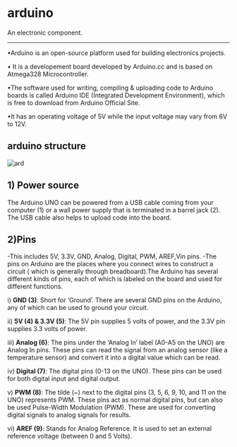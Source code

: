 # arduino
 An electronic component.
***

•Arduino is an open-source platform used for building electronics projects.

• It is a developement board developed by Arduino.cc and is based on Atmega328 Microcontroller.

•The software used for writing, compiling & uploading code to Arduino boards is called Arduino IDE (Integrated Development Environment), which is free to download from Arduino Official Site.

•It has an operating voltage of 5V while the input voltage may vary from 6V to 12V.
 
## arduino structure 
![ard](https://cdn.sparkfun.com/assets/b/f/e/9/c/513824face395f6d3d000000.png)

## 1) Power source
 The Arduino UNO can be powered from a USB cable coming from your computer (1) or a wall power supply that is terminated in a barrel jack (2).   
The USB cable also helps to upload code into the board.

## 2)Pins 
-This includes 5V, 3.3V, GND, Analog, Digital, PWM, AREF,Vin pins.
-The pins on Arduino are the places where you connect wires to construct a circuit ( which is generally through breadboard).The Arduino has several different kinds of pins, each of which is labeled on the board and used for different functions.

i) __GND (3)__: Short for ‘Ground’. There are several GND pins on the Arduino, any of which can be used to ground your circuit.  

ii) __5V (4) & 3.3V (5)__: The 5V pin supplies 5 volts of power, and the 3.3V pin supplies 3.3 volts of power.

iii) __Analog (6)__: The pins under the ‘Analog In’ label (A0-A5 on the UNO) are Analog In pins. These pins can read the signal from an analog sensor (like a temperature sensor) and convert it into a digital value which can be read.

iv) __Digital (7)__: The digital pins (0-13 on the UNO). These pins can be used for both digital input  and digital output.

v) __PWM (8)__: The tilde (~) next to the digital pins (3, 5, 6, 9, 10, and 11 on the UNO) represents PWM. These pins act as normal digital pins, but can also be used Pulse-Width Modulation (PWM). These are used for converting digital signals to analog signals for results.

vi) __AREF (9)__: Stands for Analog Reference. It is used to set an external reference voltage (between 0 and 5 Volts).

